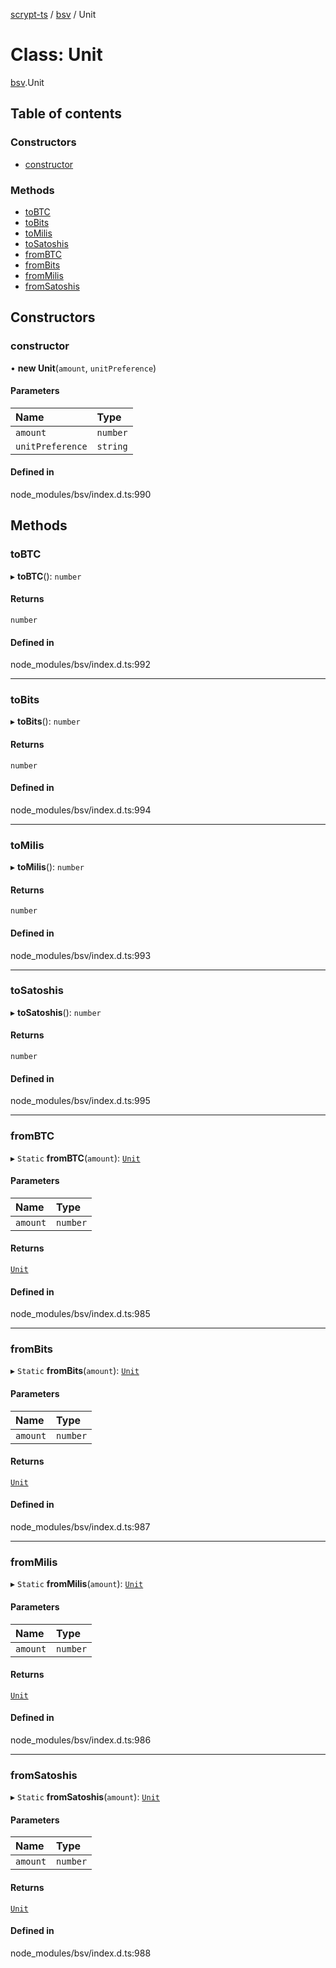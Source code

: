 [scrypt-ts](../README.md) / [bsv](../modules/bsv.md) / Unit

# Class: Unit

[bsv](../modules/bsv.md).Unit

## Table of contents

### Constructors

- [constructor](bsv.Unit.md#constructor)

### Methods

- [toBTC](bsv.Unit.md#tobtc)
- [toBits](bsv.Unit.md#tobits)
- [toMilis](bsv.Unit.md#tomilis)
- [toSatoshis](bsv.Unit.md#tosatoshis)
- [fromBTC](bsv.Unit.md#frombtc)
- [fromBits](bsv.Unit.md#frombits)
- [fromMilis](bsv.Unit.md#frommilis)
- [fromSatoshis](bsv.Unit.md#fromsatoshis)

## Constructors

### constructor

• **new Unit**(`amount`, `unitPreference`)

#### Parameters

| Name | Type |
| :------ | :------ |
| `amount` | `number` |
| `unitPreference` | `string` |

#### Defined in

node_modules/bsv/index.d.ts:990

## Methods

### toBTC

▸ **toBTC**(): `number`

#### Returns

`number`

#### Defined in

node_modules/bsv/index.d.ts:992

___

### toBits

▸ **toBits**(): `number`

#### Returns

`number`

#### Defined in

node_modules/bsv/index.d.ts:994

___

### toMilis

▸ **toMilis**(): `number`

#### Returns

`number`

#### Defined in

node_modules/bsv/index.d.ts:993

___

### toSatoshis

▸ **toSatoshis**(): `number`

#### Returns

`number`

#### Defined in

node_modules/bsv/index.d.ts:995

___

### fromBTC

▸ `Static` **fromBTC**(`amount`): [`Unit`](bsv.Unit.md)

#### Parameters

| Name | Type |
| :------ | :------ |
| `amount` | `number` |

#### Returns

[`Unit`](bsv.Unit.md)

#### Defined in

node_modules/bsv/index.d.ts:985

___

### fromBits

▸ `Static` **fromBits**(`amount`): [`Unit`](bsv.Unit.md)

#### Parameters

| Name | Type |
| :------ | :------ |
| `amount` | `number` |

#### Returns

[`Unit`](bsv.Unit.md)

#### Defined in

node_modules/bsv/index.d.ts:987

___

### fromMilis

▸ `Static` **fromMilis**(`amount`): [`Unit`](bsv.Unit.md)

#### Parameters

| Name | Type |
| :------ | :------ |
| `amount` | `number` |

#### Returns

[`Unit`](bsv.Unit.md)

#### Defined in

node_modules/bsv/index.d.ts:986

___

### fromSatoshis

▸ `Static` **fromSatoshis**(`amount`): [`Unit`](bsv.Unit.md)

#### Parameters

| Name | Type |
| :------ | :------ |
| `amount` | `number` |

#### Returns

[`Unit`](bsv.Unit.md)

#### Defined in

node_modules/bsv/index.d.ts:988
